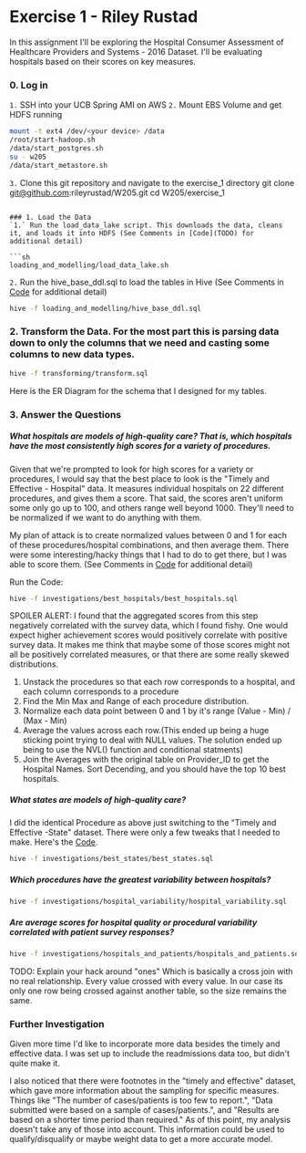 # Exercise 1 - Riley Rustad

In this assignment I'll be exploring the Hospital Consumer Assessment of Healthcare Providers and Systems - 2016 Dataset. I'll be evaluating hospitals based on their scores on key measures.

### 0. Log in
`1.` SSH into your UCB Spring AMI on AWS
`2.` Mount EBS Volume and get HDFS running

```sh
mount -t ext4 /dev/<your device> /data
/root/start-hadoop.sh
/data/start_postgres.sh
su - w205
/data/start_metastore.sh
```
`3.` Clone this git repository and navigate to the exercise_1 directory
git clone git@github.com:rileyrustad/W205.git
cd W205/exercise_1
```

### 1. Load the Data
`1.` Run the load_data_lake script. This downloads the data, cleans it, and loads it into HDFS (See Comments in [Code](TODO) for additional detail)

```sh
loading_and_modelling/load_data_lake.sh
```

`2.` Run the hive_base_ddl.sql to load the tables in Hive (See Comments in [Code](TODO) for additional detail)

```sh
hive -f loading_and_modelling/hive_base_ddl.sql
```

### 2. Transform the Data. For the most part this is parsing data down to only the columns that we need and casting some columns to new data types.

```sh
hive -f transforming/transform.sql
```
Here is the ER Diagram for the schema that I designed for my tables. 
[](loading_and_modelling/ERDiagram.png)

### 3. Answer the Questions

##### What hospitals are models of high-quality care? That is, which hospitals have the most consistently high scores for a variety of procedures.

Given that we're prompted to look for high scores for a variety or procedures, I would say that the best place to look is the "Timely and Effective - Hospital" data. It measures individual hospitals on 22 different procedures, and gives them a score. That said, the scores aren't uniform some only go up to 100, and others range well beyond 1000. They'll need to be normalized if we want to do anything with them.

My plan of attack is to create normalized values between 0 and 1 for each of these procedures/hospital combinations, and then average them. There were some interesting/hacky things that I had to do to get there, but I was able to score them. (See Comments in [Code](TODO) for additional detail)

Run the Code:

```sh
hive -f investigations/best_hospitals/best_hospitals.sql
```

SPOILER ALERT: I found that the aggregated scores from this step negatively correlated with the survey data, which I found fishy. One would expect higher achievement scores would positively correlate with positive survey data. It makes me think that maybe some of those scores might not all be positively correlated measures, or that there are some really skewed distributions. 

1. Unstack the procedures so that each row corresponds to a hospital, and each column corresponds to a procedure
2. Find the Min Max and Range of each procedure distribution.
3. Normalize each data point between 0 and 1 by it's range (Value - Min) / (Max - Min)
4. Average the values across each row.(This ended up being a huge sticking point trying to deal with NULL values. The solution ended up being to use the NVL() function and conditional statments)
5. Join the Averages with the original table on Provider_ID to get the Hospital Names. Sort Decending, and you should have the top 10 best hospitals.

##### What states are models of high-quality care?

I did the identical Procedure as above just switching to the "Timely and Effective -State" dataset. There were only a few tweaks that I needed to make. Here's the [Code](TODO).

```sh
hive -f investigations/best_states/best_states.sql
```

##### Which procedures have the greatest variability between hospitals?

```sh
hive -f investigations/hospital_variability/hospital_variability.sql
```

##### Are average scores for hospital quality or procedural variability correlated with patient survey responses?

```sh
hive -f investigations/hospitals_and_patients/hospitals_and_patients.sql
```




TODO: Explain your hack around "ones" Which is basically a cross join with no real relationship. Every value crossed with every value. In our case its only one row being crossed against another table, so the size remains the same.



### Further Investigation

Given more time I'd like to incorporate more data besides the timely and effective data. I was set up to include the readmissions data too, but didn't quite make it.

I also noticed that there were footnotes in the "timely and effective" dataset, which gave more information about the sampling for specific measures. Things like "The number of cases/patients is too few to report.", "Data submitted were based on a sample of cases/patients.", and  "Results are based on a shorter time period than required." As of this point, my analysis doesn't take any of those into account. This information could be used to qualify/disqualify or maybe weight data to get a more accurate model.

